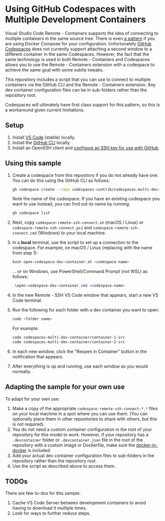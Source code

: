 # Using GitHub Codespaces with Multiple Development Containers

Visual Studio Code Remote - Containers supports the idea of connecting to multiple containers in the same source tree. There is even [a pattern](https://code.visualstudio.com/remote/advancedcontainers/connect-multiple-containers) if you are using Docker Compose for your configuration. Unfortunately [GitHub Codespaces](https://github.com/features/codespaces) does not currently support attaching a second window to a different container in the same Codespaces. However, the fact that the same technology is used in both Remote - Containers and Codespaces allows you to use the Remote - Containers extension with a codespace to achieve the same goal with some subtle tweaks.

This repository includes a script that you can use to connect to multiple containers via the GitHub CLI and the Remote - Containers extension. Any dev container configuration files can be in sub-folders rather than the repository root.

Codespaces will ultimately have first class support for this pattern, so this is a workaround given current limitations.

## Setup

1. Install [VS Code](https://code.visualstudio.com/) (stable) locally.
2. Install the [GitHub CLI](https://cli.github.com/) locally.
3. Install an OpenSSH client and [configure an SSH key for use with GitHub](https://docs.github.com/en/authentication/connecting-to-github-with-ssh/about-ssh).

## Using this sample

1. Create a codespace from this repository if you do not already have one. You can do this using the GitHub CLI as follows:

    ```bash
    gh codespace create --repo codespaces-contrib/codespaces-multi-dev-container
    ```

    Note the name of the codespace. If you have an existing codespace you want to use instead, you can find out its name by running:

    ```bash
    gh codespace list
    ```

2. Next, copy `codespace-remote-ssh-connect.sh` (macOS / Linux) or `codespace-remote-ssh-connect.ps1` and `codespace-remote-ssh-connect.cmd` (Windows) to your local machine.

3. In a **local** terminal, use the script to set up a connection to the codespace. For example, on macOS / Linux (replacing <codespace-name> with the name from step 1):

    ```bash
    bash open-codespace-dev-container.sh <codespace-name>
    ```

    ... or on Windows, use PowerShell/Command Prompt (not WSL) as follows:
    ```powershell
    .\open-codespace-dev-container.cmd <codespace-name>
    ```

4. In the new Remote - SSH VS Code window that appears, start a new VS Code terminal.

5. Run the following for each folder with a dev container you want to open:

    ```bash
    code <folder name>
    ```

    For example:

    ```bash
    code codespaces-multi-dev-container/container-1-src
    code codespaces-multi-dev-container/container-2-src
    ```


6. In each new window, click the "Reopen in Container" button in the notification that appears.

7. After everything is up and running, use each window as you would normally.

## Adapting the sample for your own use

To adapt for your own use:

1. Make a copy of the appropriate `codespace-remote-ssh-connect-*.*` files on your local machine in a spot where you can use them. (You can optionally place them in other repositories to share with others, but this is not required).
2. You do not need a custom container configuration in the root of your repository for this model to work. However, if your repository has a `.devcontainer` folder or `.devcontainer.json` file in the root of the repository with a custom image or Dockerfile, make sure the [docker-in-docker](https://github.com/microsoft/vscode-dev-containers/blob/main/script-library/docs/docker-in-docker.md) is included.
3. Add your actual dev container configuration files to sub-folders in the repository rather than the repository root.
4. Use the script as described above to access them.

## TODOs

There are few to-dos for this sample:

1. Cache VS Code Server between development containers to avoid having to download it multiple times.
2. Look for ways to further reduce steps.

